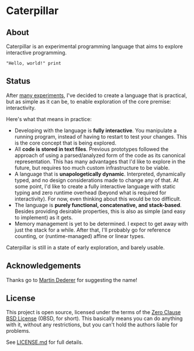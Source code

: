 # Caterpillar

## About

Caterpillar is an experimental programming language that aims to explore
interactive programming.

```
"Hello, world!" print
```

## Status

After [many experiments](archive/), I've decided to create a language that is
practical, but as simple as it can be, to enable exploration of the core
premise: interactivity.

Here's what that means in practice:

- Developing with the language is **fully interactive**. You manipulate a
  running program, instead of having to restart to test your changes. This is
  the core concept that is being explored.
- All **code is stored in text files**. Previous prototypes followed the
  approach of using a parsed/analyzed form of the code as its canonical
  representation. This has many advantages that I'd like to explore in the
  future, but requires too much custom infrastructure to be viable.
- A language that is **unapologetically dynamic**. Interpreted, dynamically
  typed, and no design considerations made to change any of that. At some point,
  I'd like to create a fully interactive language with static typing and zero
  runtime overhead (beyond what is required for interactivity). For now, even
  thinking about this would be too difficult.
- The language is **purely functional, concatenative, and stack-based**. Besides
  providing desirable properties, this is also as simple (and easy to implement)
  as it gets.
- Memory management is yet to be determined. I expect to get away with just the
  stack for a while. After that, I'll probably go for reference counting, or
  (runtime-managed) affine or linear types.

Caterpillar is still in a state of early exploration, and barely usable.

## Acknowledgements

Thanks go to [Martin Dederer](https://github.com/martindederer) for suggesting
the name!

## License

This project is open source, licensed under the terms of the
[Zero Clause BSD License] (0BSD, for short). This basically means you can do
anything with it, without any restrictions, but you can't hold the authors
liable for problems.

See [LICENSE.md] for full details.

[Zero Clause BSD License]: https://opensource.org/licenses/0BSD
[LICENSE.md]: LICENSE.md
